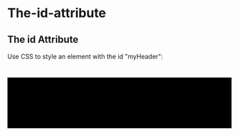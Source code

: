 # The-id-attribute
<!DOCTYPE html>
<html>
<head>
<style>
#myHeader {
  background-color: black;
  color: black;
  padding: 40px;
  text-align: center;
} 
</style>
</head>
<body>

<h2>The id Attribute</h2>
<p>Use CSS to style an element with the id "myHeader":</p>

<h1 id="myHeader">My Header</h1>

</body>
</html>
